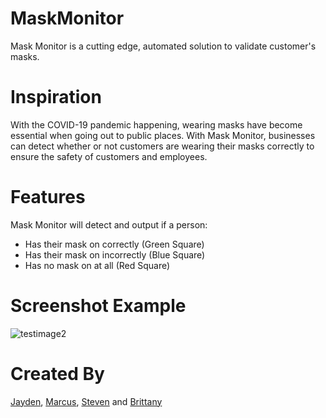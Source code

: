 # MaskMonitor

Mask Monitor is a cutting edge, automated solution to validate customer's masks. 

# Inspiration
With the COVID-19 pandemic happening, wearing masks have become essential when going out to public places. With Mask Monitor, businesses can detect whether or not customers are wearing their masks correctly to ensure the safety of customers and employees. 

# Features
Mask Monitor will detect and output if a person:
* Has their mask on correctly (Green Square)
* Has their mask on incorrectly (Blue Square)
* Has no mask on at all (Red Square)

# Screenshot Example
![testimage2](https://user-images.githubusercontent.com/59780037/105618717-916ae700-5db8-11eb-9221-2ef9acae9a25.jpg)

# Created By
[Jayden](https://github.com/Jayden-Chiu), [Marcus](https://github.com/MarcusChok110), [Steven](https://github.com/StevennYau) and [Brittany](https://github.com/bwong280)
